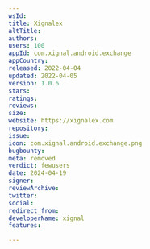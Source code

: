 ```yaml
---
wsId: 
title: Xignalex
altTitle: 
authors: 
users: 100
appId: com.xignal.android.exchange
appCountry: 
released: 2022-04-04
updated: 2022-04-05
version: 1.0.6
stars: 
ratings: 
reviews: 
size: 
website: https://xignalex.com
repository: 
issue: 
icon: com.xignal.android.exchange.png
bugbounty: 
meta: removed
verdict: fewusers
date: 2024-04-19
signer: 
reviewArchive: 
twitter: 
social: 
redirect_from: 
developerName: xignal
features: 

---
```


